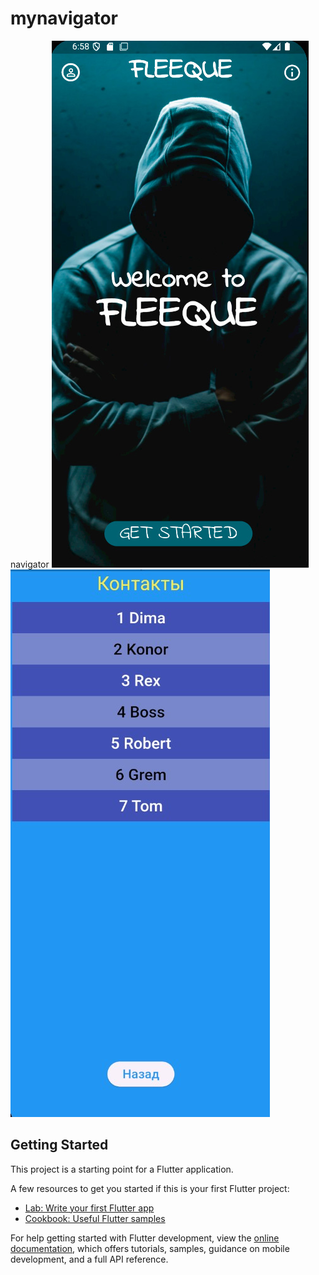 # mynavigator

navigator
![Screnshot](https://github.com/fatewritecode/lesson82/blob/main/assets/screen.jpg)
![Screnshot](https://github.com/fatewritecode/mynavigator/blob/main/assets/scr.jpg)
## Getting Started


This project is a starting point for a Flutter application.

A few resources to get you started if this is your first Flutter project:

- [Lab: Write your first Flutter app](https://docs.flutter.dev/get-started/codelab)
- [Cookbook: Useful Flutter samples](https://docs.flutter.dev/cookbook)

For help getting started with Flutter development, view the
[online documentation](https://docs.flutter.dev/), which offers tutorials,
samples, guidance on mobile development, and a full API reference.
